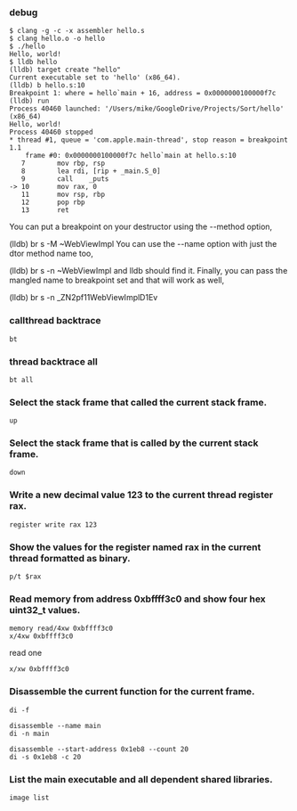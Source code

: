 ### debug
```
$ clang -g -c -x assembler hello.s
$ clang hello.o -o hello
$ ./hello
Hello, world!
$ lldb hello
(lldb) target create "hello"
Current executable set to 'hello' (x86_64).
(lldb) b hello.s:10
Breakpoint 1: where = hello`main + 16, address = 0x0000000100000f7c
(lldb) run
Process 40460 launched: '/Users/mike/GoogleDrive/Projects/Sort/hello' (x86_64)
Hello, world!
Process 40460 stopped
* thread #1, queue = 'com.apple.main-thread', stop reason = breakpoint 1.1
    frame #0: 0x0000000100000f7c hello`main at hello.s:10
   7        mov rbp, rsp
   8        lea rdi, [rip + _main.S_0]
   9        call    _puts
-> 10       mov rax, 0
   11       mov rsp, rbp
   12       pop rbp
   13       ret
```


You can put a breakpoint on your destructor using the --method option,

(lldb) br s -M ~WebViewImpl
You can use the --name option with just the dtor method name too,

(lldb) br s -n ~WebViewImpl
and lldb should find it. Finally, you can pass the mangled name to breakpoint set and that will work as well,

(lldb) br s -n _ZN2pf11WebViewImplD1Ev

### callthread backtrace
```
bt
```

### thread backtrace all
```
bt all
```

### Select the stack frame that called the current stack frame.
```
up
```

### Select the stack frame that is called by the current stack frame.
```
down
```

### Write a new decimal value 123 to the current thread register rax.

```
register write rax 123
```

### Show the values for the register named rax in the current thread formatted as binary.
```
p/t $rax
```

### Read memory from address 0xbffff3c0 and show four hex uint32_t values.
```
memory read/4xw 0xbffff3c0
x/4xw 0xbffff3c0
```

read one
```
x/xw 0xbffff3c0
```

### Disassemble the current function for the current frame.

```
di -f

disassemble --name main
di -n main

disassemble --start-address 0x1eb8 --count 20
di -s 0x1eb8 -c 20
```

### List the main executable and all dependent shared libraries.
```
image list
```

